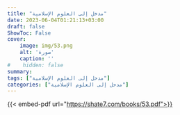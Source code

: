 ```yaml
---
title: "مدخل إلى العلوم الإسلامية"
date: 2023-06-04T01:21:13+03:00
draft: false
ShowToc: False
cover:
    image: img/53.png
    alt: 'صورة'
    caption: ''
#    hidden: false
summary: 
tags: ["مدخل إلى العلوم الإسلامية"]
categories: ["مدخل إلى العلوم الإسلامية"]
---
```

{{< embed-pdf url="https://shate7.com/books/53.pdf">}}


